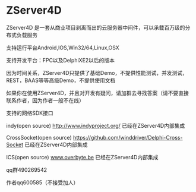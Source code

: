 # ZServer4D
ZServer4D 是一套从商业项目剥离而出的云服务器中间件，可以承载百万级的分布式负载服务

支持运行平台Android,IOS,Win32/64,Linux,OSX


支持开发平台：FPC以及DelphiXE2以后的版本


因为时间关系，ZServer4D只提供了基础Demo，不提供性能测试，并发测试，REST，BAAS等等高级Demo，不提供使用文档


如果你在使用ZServer4D，并且对开发有疑问，请加群去寻找答案（请不要直接联系作者，因为作者一般不在线）



支持的网络SDK接口

indy(open source) http://www.indyproject.org/
已经在ZServer4D内部集成

CrossSocket(open source) https://github.com/winddriver/Delphi-Cross-Socket
已经在ZServer4D内部集成

ICS(open source) www.overbyte.be
已经在ZServer4D内部集成



qq群490269542


作者qq600585（不接受加人）

